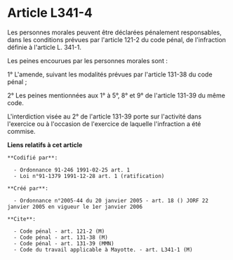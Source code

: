 # Article L341-4

Les personnes morales peuvent être déclarées pénalement responsables, dans les conditions prévues par l'article 121-2 du code
pénal, de l'infraction définie à l'article L. 341-1.

Les peines encourues par les personnes morales sont :

1° L'amende, suivant les modalités prévues par l'article 131-38 du code pénal ;

2° Les peines mentionnées aux 1° à 5°, 8° et 9° de l'article 131-39 du même code.

L'interdiction visée au 2° de l'article 131-39 porte sur l'activité dans l'exercice ou à l'occasion de l'exercice de laquelle
l'infraction a été commise.

**Liens relatifs à cet article**

	**Codifié par**:

	  - Ordonnance 91-246 1991-02-25 art. 1
	  - Loi n°91-1379 1991-12-28 art. 1 (ratification)

	**Créé par**:

	  - Ordonnance n°2005-44 du 20 janvier 2005 - art. 18 () JORF 22 janvier 2005 en vigueur le 1er janvier 2006

	**Cite**:

	  - Code pénal - art. 121-2 (M)
	  - Code pénal - art. 131-38 (M)
	  - Code pénal - art. 131-39 (MMN)
	  - Code du travail applicable à Mayotte. - art. L341-1 (M)
